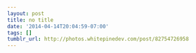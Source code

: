 ```yaml
---
layout: post
title: no title
date: '2014-04-14T20:04:59-07:00'
tags: []
tumblr_url: http://photos.whitepinedev.com/post/82754726958
---
```

